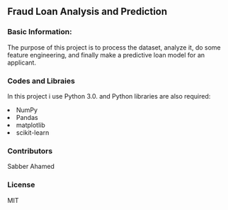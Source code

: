 ## Fraud Loan Analysis and Prediction

### Basic Information:
The purpose of this project is to process the dataset, analyze it, do some feature engineering, and finally make a predictive loan model for an applicant.

### Codes and Libraies
In this project i use Python 3.0. and Python libraries are also required:

<li> NumPy
<li> Pandas
<li> matplotlib
<li> scikit-learn




### Contributors

Sabber Ahamed

### License

MIT
